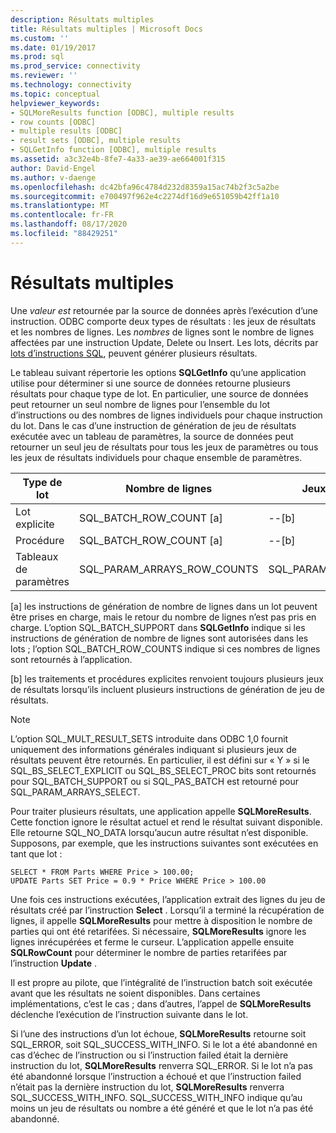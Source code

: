 ```yaml
---
description: Résultats multiples
title: Résultats multiples | Microsoft Docs
ms.custom: ''
ms.date: 01/19/2017
ms.prod: sql
ms.prod_service: connectivity
ms.reviewer: ''
ms.technology: connectivity
ms.topic: conceptual
helpviewer_keywords:
- SQLMoreResults function [ODBC], multiple results
- row counts [ODBC]
- multiple results [ODBC]
- result sets [ODBC], multiple results
- SQLGetInfo function [ODBC], multiple results
ms.assetid: a3c32e4b-8fe7-4a33-ae39-ae664001f315
author: David-Engel
ms.author: v-daenge
ms.openlocfilehash: dc42bfa96c4784d232d8359a15ac74b2f3c5a2be
ms.sourcegitcommit: e700497f962e4c2274df16d9e651059b42ff1a10
ms.translationtype: MT
ms.contentlocale: fr-FR
ms.lasthandoff: 08/17/2020
ms.locfileid: "88429251"
---
```

# <a name="multiple-results"></a>Résultats multiples
Une *valeur est* retournée par la source de données après l’exécution d’une instruction. ODBC comporte deux types de résultats : les jeux de résultats et les nombres de lignes. Les *nombres* de lignes sont le nombre de lignes affectées par une instruction Update, Delete ou Insert. Les lots, décrits par [lots d’instructions SQL](../../../odbc/reference/develop-app/batches-of-sql-statements.md), peuvent générer plusieurs résultats.  
  
 Le tableau suivant répertorie les options **SQLGetInfo** qu’une application utilise pour déterminer si une source de données retourne plusieurs résultats pour chaque type de lot. En particulier, une source de données peut retourner un seul nombre de lignes pour l’ensemble du lot d’instructions ou des nombres de lignes individuels pour chaque instruction du lot. Dans le cas d’une instruction de génération de jeu de résultats exécutée avec un tableau de paramètres, la source de données peut retourner un seul jeu de résultats pour tous les jeux de paramètres ou tous les jeux de résultats individuels pour chaque ensemble de paramètres.  
  
|Type de lot|Nombre de lignes|Jeux de résultats|  
|----------------|----------------|-----------------|  
|Lot explicite|SQL_BATCH_ROW_COUNT [a]|--[b]|  
|Procédure|SQL_BATCH_ROW_COUNT [a]|--[b]|  
|Tableaux de paramètres|SQL_PARAM_ARRAYS_ROW_COUNTS|SQL_PARAM_ARRAYS_SELECTS|  
  
 [a] les instructions de génération de nombre de lignes dans un lot peuvent être prises en charge, mais le retour du nombre de lignes n’est pas pris en charge. L’option SQL_BATCH_SUPPORT dans **SQLGetInfo** indique si les instructions de génération de nombre de lignes sont autorisées dans les lots ; l’option SQL_BATCH_ROW_COUNTS indique si ces nombres de lignes sont retournés à l’application.  
  
 [b] les traitements et procédures explicites renvoient toujours plusieurs jeux de résultats lorsqu’ils incluent plusieurs instructions de génération de jeu de résultats.  
  
> [!NOTE]  
>  L’option SQL_MULT_RESULT_SETS introduite dans ODBC 1,0 fournit uniquement des informations générales indiquant si plusieurs jeux de résultats peuvent être retournés. En particulier, il est défini sur « Y » si le SQL_BS_SELECT_EXPLICIT ou SQL_BS_SELECT_PROC bits sont retournés pour SQL_BATCH_SUPPORT ou si SQL_PAS_BATCH est retourné pour SQL_PARAM_ARRAYS_SELECT.  
  
 Pour traiter plusieurs résultats, une application appelle **SQLMoreResults**. Cette fonction ignore le résultat actuel et rend le résultat suivant disponible. Elle retourne SQL_NO_DATA lorsqu’aucun autre résultat n’est disponible. Supposons, par exemple, que les instructions suivantes sont exécutées en tant que lot :  
  
```  
SELECT * FROM Parts WHERE Price > 100.00;  
UPDATE Parts SET Price = 0.9 * Price WHERE Price > 100.00  
```  
  
 Une fois ces instructions exécutées, l’application extrait des lignes du jeu de résultats créé par l’instruction **Select** . Lorsqu’il a terminé la récupération de lignes, il appelle **SQLMoreResults** pour mettre à disposition le nombre de parties qui ont été retarifées. Si nécessaire, **SQLMoreResults** ignore les lignes inrécupérées et ferme le curseur. L’application appelle ensuite **SQLRowCount** pour déterminer le nombre de parties retarifées par l’instruction **Update** .  
  
 Il est propre au pilote, que l’intégralité de l’instruction batch soit exécutée avant que les résultats ne soient disponibles. Dans certaines implémentations, c’est le cas ; dans d’autres, l’appel de **SQLMoreResults** déclenche l’exécution de l’instruction suivante dans le lot.  
  
 Si l’une des instructions d’un lot échoue, **SQLMoreResults** retourne soit SQL_ERROR, soit SQL_SUCCESS_WITH_INFO. Si le lot a été abandonné en cas d’échec de l’instruction ou si l’instruction failed était la dernière instruction du lot, **SQLMoreResults** renverra SQL_ERROR. Si le lot n’a pas été abandonné lorsque l’instruction a échoué et que l’instruction failed n’était pas la dernière instruction du lot, **SQLMoreResults** renverra SQL_SUCCESS_WITH_INFO. SQL_SUCCESS_WITH_INFO indique qu’au moins un jeu de résultats ou nombre a été généré et que le lot n’a pas été abandonné.
